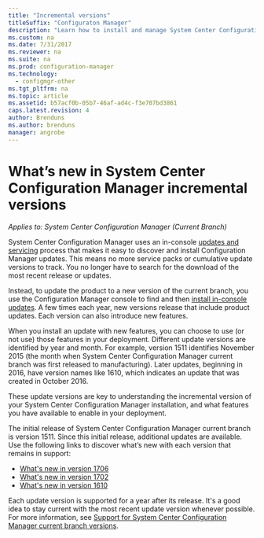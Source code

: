 ```yaml
---
title: "Incremental versions"
titleSuffix: "Configuraton Manager"
description: "Learn how to install and manage System Center Configuration Manager updates."
ms.custom: na
ms.date: 7/31/2017
ms.reviewer: na
ms.suite: na
ms.prod: configuration-manager
ms.technology:
  - configmgr-other
ms.tgt_pltfrm: na
ms.topic: article
ms.assetid: b57acf0b-05b7-46af-ad4c-f3e707bd3861
caps.latest.revision: 4
author: Brenduns
ms.author: brenduns
manager: angrobe
---
```

# What’s new in System Center Configuration Manager incremental versions

*Applies to: System Center Configuration Manager (Current Branch)*




 System Center Configuration Manager uses an in-console [updates and servicing](/sccm/core/servers/manage/updates) process that makes it easy to discover and install Configuration Manager updates. This means no more service packs or cumulative update versions to track. You no longer have to search for the download of the most recent release or updates.

 Instead, to update the product to a new version of the current branch, you use the Configuration Manager console to find and then [install in-console updates](../../../core/servers/manage/install-in-console-updates.md). A few times each year, new versions release that include product updates. Each version can also introduce new features.  

 When you install an update with new features, you can choose to use (or not use) those features in your deployment. Different update versions are identified by year and month. For example, version 1511 identifies November 2015 (the month when System Center Configuration Manager current branch was first released to manufacturing). Later updates, beginning in 2016, have version names like 1610, which indicates an update that was created in October 2016.

 These update versions are key to understanding the incremental version of your System Center Configuration Manager installation, and what features you have available to enable in your deployment.

 The initial release of System Center Configuration Manager current branch is version 1511. Since this initial release, additional updates are available. Use the following links to discover what’s new with each version that remains in support:
  - [What's new in version 1706](../../../core/plan-design/changes/whats-new-in-version-1706.md)  
  - [What's new in version 1702](../../../core/plan-design/changes/whats-new-in-version-1702.md)
  - [What's new in version 1610](../../../core/plan-design/changes/whats-new-in-version-1610.md)


 Each update version is supported for a year after its release. It's a good idea to stay current with the most recent update version whenever possible. For more information, see [Support for System Center Configuration Manager current branch versions](../../../core/servers/manage/current-branch-versions-supported.md).  

